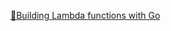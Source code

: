[🔗Building Lambda functions with Go](https://docs.aws.amazon.com/lambda/latest/dg/lambda-golang.html)